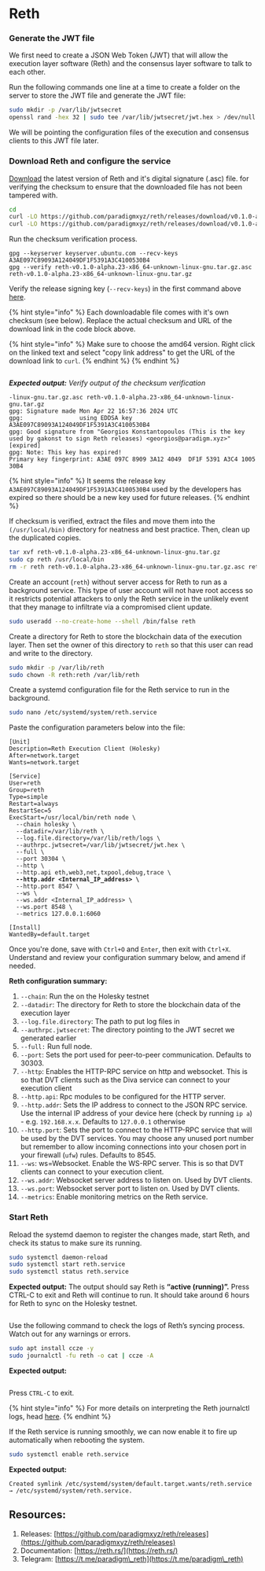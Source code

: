 # Reth

### Generate the JWT file

We first need to create a JSON Web Token (JWT) that will allow the execution layer software (Reth) and the consensus layer software to talk to each other.

Run the following commands one line at a time to create a folder on the server to store the JWT file and generate the JWT file:

```bash
sudo mkdir -p /var/lib/jwtsecret
openssl rand -hex 32 | sudo tee /var/lib/jwtsecret/jwt.hex > /dev/null
```

We will be pointing the configuration files of the execution and consensus clients to this JWT file later.

### Download Reth and configure the service

[Download](https://github.com/paradigmxyz/reth/releases) the latest version of Reth and it's digital signature (.asc) file. for verifying the checksum to ensure that the downloaded file has not been tampered with.

```bash
cd
curl -LO https://github.com/paradigmxyz/reth/releases/download/v0.1.0-alpha.23/reth-v0.1.0-alpha.23-x86_64-unknown-linux-gnu.tar.gz
curl -LO https://github.com/paradigmxyz/reth/releases/download/v0.1.0-alpha.23/reth-v0.1.0-alpha.23-x86_64-unknown-linux-gnu.tar.gz.asc
```

Run the checksum verification process.

```
gpg --keyserver keyserver.ubuntu.com --recv-keys A3AE097C89093A124049DF1F5391A3C4100530B4
gpg --verify reth-v0.1.0-alpha.23-x86_64-unknown-linux-gnu.tar.gz.asc reth-v0.1.0-alpha.23-x86_64-unknown-linux-gnu.tar.gz
```

Verify the release signing key (`--recv-keys`) in the first command above [here](https://reth.rs/installation/binaries.html).

{% hint style="info" %}
Each downloadable file comes with it's own checksum (see below). Replace the actual checksum and URL of the download link in the code block above.

{% hint style="info" %}
Make sure to choose the amd64 version. Right click on the linked text and select "copy link address" to get the URL of the download link to `curl`.
{% endhint %}
{% endhint %}

<figure><img src="../../.gitbook/assets/image (1) (1) (1) (1) (1) (1) (1) (1) (1) (1).png" alt=""><figcaption></figcaption></figure>

_**Expected output:** Verify output of the checksum verification_

```
-linux-gnu.tar.gz.asc reth-v0.1.0-alpha.23-x86_64-unknown-linux-gnu.tar.gz
gpg: Signature made Mon Apr 22 16:57:36 2024 UTC
gpg:                using EDDSA key A3AE097C89093A124049DF1F5391A3C4100530B4
gpg: Good signature from "Georgios Konstantopoulos (This is the key used by gakonst to sign Reth releases) <georgios@paradigm.xyz>" [expired]
gpg: Note: This key has expired!
Primary key fingerprint: A3AE 097C 8909 3A12 4049  DF1F 5391 A3C4 1005 30B4
```

{% hint style="info" %}
It seems the release key `A3AE097C89093A124049DF1F5391A3C4100530B4` used by the developers has expired so there should be a new key used for future releases.
{% endhint %}

If checksum is verified, extract the files and move them into the `(/usr/local/bin)` directory for neatness and best practice. Then, clean up the duplicated copies.

```bash
tar xvf reth-v0.1.0-alpha.23-x86_64-unknown-linux-gnu.tar.gz
sudo cp reth /usr/local/bin
rm -r reth reth-v0.1.0-alpha.23-x86_64-unknown-linux-gnu.tar.gz.asc reth-v0.1.0-alpha.23-x86_64-unknown-linux-gnu.tar.gz
```

Create an account (`reth`) without server access for Reth to run as a background service. This type of user account will not have root access so it restricts potential attackers to only the Reth service in the unlikely event that they manage to infiltrate via a compromised client update.

```bash
sudo useradd --no-create-home --shell /bin/false reth
```

Create a directory for Reth to store the blockchain data of the execution layer. Then set the owner of this directory to `reth` so that this user can read and write to the directory.

```bash
sudo mkdir -p /var/lib/reth
sudo chown -R reth:reth /var/lib/reth
```

Create a systemd configuration file for the Reth service to run in the background.

```bash
sudo nano /etc/systemd/system/reth.service
```

Paste the configuration parameters below into the file:

<pre class="language-bash"><code class="lang-bash">[Unit]
Description=Reth Execution Client (Holesky)
After=network.target
Wants=network.target

[Service]
User=reth
Group=reth
Type=simple
Restart=always
RestartSec=5
ExecStart=/usr/local/bin/reth node \
  --chain holesky \
  --datadir=/var/lib/reth \
  --log.file.directory=/var/lib/reth/logs \
  --authrpc.jwtsecret=/var/lib/jwtsecret/jwt.hex \
  --full \
  --port 30304 \
  --http \
  --http.api eth,web3,net,txpool,debug,trace \
<strong>  --http.addr &#x3C;Internal_IP_address> \
</strong>  --http.port 8547 \
  --ws \
  --ws.addr &#x3C;Internal_IP_address> \
  --ws.port 8548 \
  --metrics 127.0.0.1:6060
  
[Install]
WantedBy=default.target
</code></pre>

Once you're done, save with `Ctrl+O` and `Enter`, then exit with `Ctrl+X`. Understand and review your configuration summary below, and amend if needed.

**Reth configuration summary:**

1. `--chain`: Run the on the Holesky testnet
2. `--datadir`: The directory for Reth to store the blockchain data of the execution layer
3. `--log.file.directory`: The path to put log files in
4. `--authrpc.jwtsecret`: The directory pointing to the JWT secret we generated earlier
5. `--full:` Run full node.
6. `--port`: Sets the port used for peer-to-peer communication. Defaults to 30303.
7. `--http`: Enables the HTTP-RPC service on http and websocket. This is so that DVT clients such as the Diva service can connect to your execution client &#x20;
8. `--http.api`: Rpc modules to be configured for the HTTP server.
9. `--http.addr`: Sets the IP address to connect to the JSON RPC service. Use the internal IP address of your device here (check by running `ip a`) - e.g. `192.168.x.x`. Defaults to `127.0.0.1` otherwise
10. `--http.port`: Sets the port to connect to the HTTP-RPC service that will be used by the DVT services. You may choose any unused port number but remember to allow incoming connections into your chosen port in your firewall (`ufw`) rules. Defaults to 8545.
11. `--ws`: ws=Websocket. Enable the WS-RPC server. This is so that DVT clients can connect to your execution client.
12. `--ws.addr`: Websocket server address to listen on. Used by DVT clients.
13. `--ws.port`: Websocket server port to listen on. Used by DVT clients.
14. `--metrics`: Enable monitoring metrics on the Reth service.

### Start Reth

Reload the systemd daemon to register the changes made, start Reth, and check its status to make sure its running.

```bash
sudo systemctl daemon-reload
sudo systemctl start reth.service
sudo systemctl status reth.service
```

**Expected output:** The output should say Reth is **“active (running)”.** Press CTRL-C to exit and Reth will continue to run. It should take around 6 hours for Reth to sync on the Holesky testnet.

<figure><img src="../../.gitbook/assets/image (1) (1) (1) (1) (1) (1) (1) (1) (1) (1) (1).png" alt=""><figcaption></figcaption></figure>

Use the following command to check the logs of Reth’s syncing process. Watch out for any warnings or errors.

```bash
sudo apt install ccze -y
sudo journalctl -fu reth -o cat | ccze -A
```

**Expected output:**

<figure><img src="../../.gitbook/assets/image (2) (1) (1) (1) (1) (1) (1) (1).png" alt=""><figcaption></figcaption></figure>

Press `CTRL-C` to exit.

{% hint style="info" %}
For more details on interpreting the Reth journalctl logs, head [here](https://geth.ethereum.org/docs/fundamentals/logs).
{% endhint %}

If the Reth service is running smoothly, we can now enable it to fire up automatically when rebooting the system.

```bash
sudo systemctl enable reth.service
```

**Expected output:**

```
Created symlink /etc/systemd/system/default.target.wants/reth.service → /etc/systemd/system/reth.service.
```

## Resources:

1. Releases: [https://github.com/paradigmxyz/reth/releases](https://github.com/paradigmxyz/reth/releases)
2. Documentation: [https://reth.rs/](https://reth.rs/)
3. Telegram: [https://t.me/paradigm\_reth](https://t.me/paradigm\_reth)
